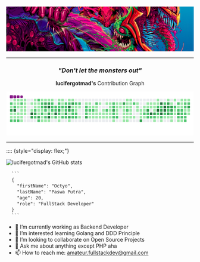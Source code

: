 ![Great Monster](https://github.com/lucifergotmad/lucifergotmad/blob/main/src/images/README.png)

---

<div align="center">
  
### _"Don't let the monsters out"_

**lucifergotmad's** Contribution Graph

![My Contribution Graph](https://github.com/lucifergotmad/lucifergotmad/blob/output/github-contribution-grid-snake.gif)

 </div>
 
 ---

:::: {style="display: flex;"}

 <div>

![lucifergotmad's GitHub stats](https://github-readme-stats.vercel.app/api?username=lucifergotmad&count_private=true&show_icons=true)

 </div>

 <div>

      ```
      {
        "firstName": "Octyo",
        "lastName": "Paswa Putra",
        "age": 20,
        "role": "FullStack Developer"
      }
      ```

 </div>

- 🔭 I’m currently working as Backend Developer
- 🌱 I’m interested learning Golang and DDD Principle
- 👯 I’m looking to collaborate on Open Source Projects
- 💬 Ask me about anything except PHP aha
- 📫 How to reach me: amateur.fullstackdev@gmail.com
